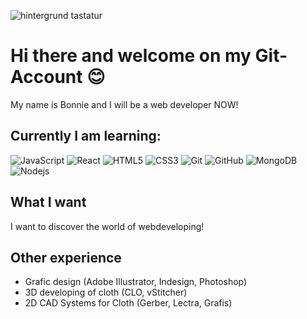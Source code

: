 ![hintergrund tastatur](https://github.com/B-Baumeister/B-Baumeister/assets/128323709/9f876175-c59f-4761-bf13-5a95a2aef0e9)

# Hi there and welcome on my Git-Account 😊

My name is Bonnie and I will be a web developer NOW!
## Currently I am learning:

![JavaScript](https://img.shields.io/badge/-JavaScript-black?style=flat-square&logo=javascript)
![React](https://img.shields.io/badge/-React-black?style=flat-square&logo=react)
![HTML5](https://img.shields.io/badge/-HTML5-E34F26?style=flat-square&logo=html5&logoColor=white)
![CSS3](https://img.shields.io/badge/-CSS3-1572B6?style=flat-square&logo=css3)
![Git](https://img.shields.io/badge/-Git-black?style=flat-square&logo=git)
![GitHub](https://img.shields.io/badge/-GitHub-181717?style=flat-square&logo=github)
![MongoDB](https://img.shields.io/badge/-MongoDB-black?style=flat-square&logo=mongodb)
![Nodejs](https://img.shields.io/badge/-Nodejs-black?style=flat-square&logo=Node.js)

## **What I want**
I want to discover the world of webdeveloping!


## **Other experience**
- Grafic design (Adobe Illustrator, Indesign, Photoshop)
- 3D developing of cloth (CLO, vStitcher)
- 2D CAD Systems for Cloth (Gerber, Lectra, Grafis)

  
<!--
**B-Baumeister/B-Baumeister** is a ✨ _special_ ✨ repository because its `README.md` (this file) appears on your GitHub profile.

Here are some ideas to get you started:

- 🔭 I’m currently working on ...
- 🌱 I’m currently learning ...
- 👯 I’m looking to collaborate on ...
- 🤔 I’m looking for help with ...
- 💬 Ask me about ...
- 📫 How to reach me: ...
- 😄 Pronouns: ...
- ⚡ Fun fact: ...
-->
